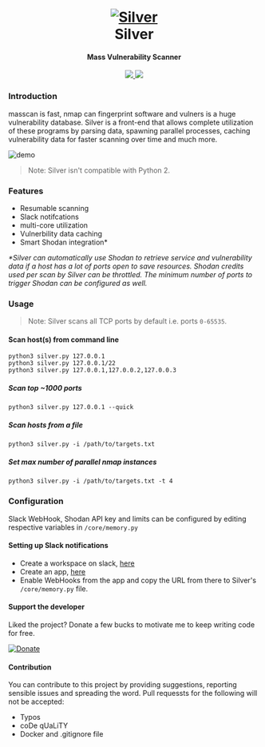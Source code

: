 <h1 align="center">
  <br>
  <a href="https://github.com/s0md3v/Silver"><img src="https://i.ibb.co/bv3rqXs/silver.png" alt="Silver"></a>
  <br>
  Silver
  <br>
</h1>

<h4 align="center">Mass Vulnerability Scanner</h4>

<p align="center">
  <a href="https://github.com/s0md3v/Silver/releases">
    <img src="https://img.shields.io/github/release/s0md3v/Silver.svg">
  </a>
  <a href="https://github.com/s0md3v/Silver/issues?q=is%3Aissue+is%3Aclosed">
      <img src="https://img.shields.io/github/issues-closed-raw/s0md3v/Silver.svg">
  </a>
</p>

### Introduction
masscan is fast, nmap can fingerprint software and vulners is a huge vulnerability database. Silver is a front-end that allows
complete utilization of these programs by parsing data, spawning parallel processes, caching vulnerability data for faster
scanning over time and much more.

![demo](https://i.ibb.co/nPK8yD8/Untitled.png)

> Note: Silver isn't compatible with Python 2.

### Features
- Resumable scanning
- Slack notifcations
- multi-core utilization
- Vulnerbility data caching
- Smart Shodan integration*

*\*Silver can automatically use Shodan to retrieve service and vulnerability data if a host has a lot of ports open to save resources.
Shodan credits used per scan by Silver can be throttled. The minimum number of ports to trigger Shodan can be configured as well.*

### Usage

> Note: Silver scans all TCP ports by default i.e. ports `0-65535`.

#### Scan host(s) from command line
```
python3 silver.py 127.0.0.1
python3 silver.py 127.0.0.1/22
python3 silver.py 127.0.0.1,127.0.0.2,127.0.0.3
```
##### Scan top ~1000 ports
```
python3 silver.py 127.0.0.1 --quick
```
##### Scan hosts from a file
```
python3 silver.py -i /path/to/targets.txt
```
##### Set max number of parallel nmap instances
```
python3 silver.py -i /path/to/targets.txt -t 4
```

### Configuration
Slack WebHook, Shodan API key and limits can be configured by editing respective variables in `/core/memory.py`

#### Setting up Slack notifications
- Create a workspace on slack, [here](https://slack.com/)
- Create an app, [here](https://api.slack.com/apps/new)
- Enable WebHooks from the app and copy the URL from there to Silver's `/core/memory.py` file.

#### Support the developer
Liked the project? Donate a few bucks to motivate me to keep writing code for free.

[![Donate](https://i.ibb.co/1R5wK5S/28491754-14774f54-6f14-11e7-9975-8a5faeda7e30.gif)](https://s0md3v.github.io/donate.html)


#### Contribution
You can contribute to this project by providing suggestions, reporting sensible issues and spreading the word.
Pull requessts for the following will not be accepted:
- Typos
- coDe qUaLiTY
- Docker and .gitignore file
